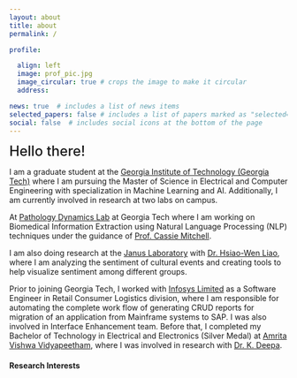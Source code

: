 ```yaml
---
layout: about
title: about
permalink: /

profile:

  align: left
  image: prof_pic.jpg
  image_circular: true # crops the image to make it circular
  address: 

news: true  # includes a list of news items
selected_papers: false # includes a list of papers marked as "selected={true}"
social: false  # includes social icons at the bottom of the page
---
```


<!--<br>-->
<span style="font-weight:500; font-size: 25px" >  Hello there! </span>

I am a graduate student at the [Georgia Institute of Technology (Georgia Tech)](https://www.gatech.edu/) where I am pursuing the Master of Science in Electrical and Computer Engineering with specialization in Machine Learning and AI. Additionally, I am currently involved in research at two labs on campus. <br>

At [Pathology Dynamics Lab](https://sites.gatech.edu/cassie-mitchell-lab/) at Georgia Tech where I am working on Biomedical Information Extraction using Natural Language Processing (NLP) techniques under the guidance of [Prof. Cassie Mitchell](https://sites.gatech.edu/cassie-mitchell-lab/people/pi-profile/). <br>

I am also doing research at the [Janus Laboratory](https://sites.gatech.edu/liaolab/) with [Dr. Hsiao-Wen Liao](https://sites.gatech.edu/liaolab/people/director/), where I am analyzing the sentiment of cultural events and creating tools to help visualize sentiment among different groups. <br>

Prior to joining Georgia Tech, I worked with [Infosys Limited](https://www.infosys.com/) as a Software Engineer in Retail Consumer Logistics division, where I am responsible for automating the complete work flow of generating CRUD reports for migration of an application from Mainframe systems to SAP. I was also involved in Interface Enhancement team. Before that, I completed my Bachelor of Technology in Electrical and Electronics (Silver Medal) at [Amrita Vishwa Vidyapeetham](https://www.amrita.edu/), where I was involved in research with [Dr. K. Deepa](https://www.amrita.edu/faculty/k-deepa). <br>


<!-- <h4>Updates</h4>
<div class = "news">
  {% assign news = site.news %}
  {% for item in news %}
  {{ item.content }}
  {% endfor %}
</div>
<br> -->

<h4>Research Interests</h4>



